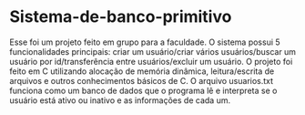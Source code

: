 # Sistema-de-banco-primitivo
Esse foi um projeto feito em grupo para a faculdade. O sistema possui 5 funcionalidades principais: criar um usuário/criar vários usuários/buscar um usuário por id/transferência entre usuários/excluir um usuário. O projeto foi feito em C utilizando alocação de memória dinâmica, leitura/escrita de arquivos e outros conhecimentos básicos de C. O arquivo usuarios.txt funciona como um banco de dados que o programa lê e interpreta se o usuário está ativo ou inativo e as informações de cada um.
